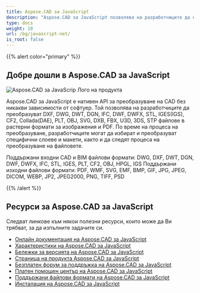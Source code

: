 ```yaml
---
title: Aspose.CAD за JavaScript
description: "Aspose.CAD за JavaScript позволява на разработчиците да отварят, четат и обработват AutoCAD DWG, DXF, DWT и други CAD и BIM файлови формати, като: DGN, DWF, DWFX, IFC, STL, IGES, PLT, CF2, OBJ, HPGL, IGS."
type: docs
weight: 10
url: /bg/javascript-net/
is_root: false
---
```


{{% alert color="primary" %}}

## **Добре дошли в Aspose.CAD за JavaScript**

![Aspose.CAD за JavaScrip Лого на продукта](/_assets/home_5.png)

Aspose.CAD за JavaScript е нативен API за преобразуване на CAD без никакви зависимости от софтуер. Той позволява на разработчиците да преобразуват DXF, DWG, DWT, DGN, IFC, DWF, DWFX, STL, IGES(IGS), CF2, Collada(DAE), PLT, OBJ, SVG, DXB, FBX, U3D, 3DS, STP файлове в растерни формати за изображения и PDF. 
По време на процеса на преобразуване, разработчиците могат да избират и преобразуват специфични слоеве и макети, както и да следят процеса на преобразуване на файловете.

Поддържани входни CAD и BIM файлови формати: DWG, DXF, DWT, DGN, DWF, DWFX, IFC, STL, IGES, PLT, CF2, OBJ, HPGL, IGS
Поддържани изходни файлови формати: PDF, WMF, SVG, EMF, BMP, GIF, JPG, JPEG, DICOM, WEBP, JP2, JPEG2000, PNG, TIFF, PSD

{{% /alert %}}

## **Ресурси за Aspose.CAD за JavaScript**

Следват линкове към някои полезни ресурси, които може да Ви трябват, за да изпълните задачите си.

- [Онлайн документация на Aspose.CAD за JavaScript](/cad/javascript-net/)
- [Характеристики на Aspose.CAD за JavaScript](/cad/javascript-net/features/)
- [Бележки за версията на Aspose.CAD за JavaScript](https://releases.aspose.com/cad/javascript-net/release-notes/)
- [Страница на продукта Aspose.CAD за JavaScript](https://products.aspose.com/cad/javascript-net/)
- [Безплатен форум за поддръжка на Aspose.CAD за JavaScript](https://forum.aspose.com/c/cad/19)
- [Платен помощен център на Aspose.CAD за JavaScript](https://helpdesk.aspose.com/)
- [Поддържани файлови формати на Aspose.CAD за JavaScript](/cad/javascript-net/supported-file-formats/)
- [Инсталация на Aspose.CAD за JavaScript](/cad/javascript-net/installation/)

